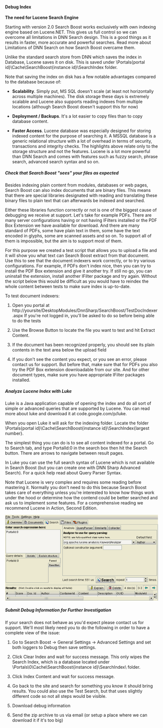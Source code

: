 #### Debug Index

**The need for Lucene Search Engine**

Starting with version 2.0 Search Boost works exclusively with own indexing engine based on Lucene.NET. This gives us full control so we can overcome all limitations in DNN Search design. This is a good things as it results in faster, more accurate and powerful searches. Read more about Limitations of DNN Search on how Search Boost overcame them.

Unlike the standard search store from DNN which saves the index in Database, Lucene saves it on disk. This is saved under \Portals\{portal id}\Cache\SearchBoost\{instance id}\SearchIndex folder. 

Note that saving the index on disk has a few notable advantages compared to the database because of:
* **Scalability**. Simply put, MS SQL doesn't scale (at least not horizontally across multiple machines). The disk storage these days is extremely scalable and Lucene also supports reading indexes from multiple locations (although Search Boost doesn't support this for now)

* **Deployment / Backups**. It's a lot easier to copy files than to copy database content.

* **Faster Access**. Lucene database was especially designed for storing indexed content for the purpose of searching it. A MSSQL database is a generic relational structure with a lot of overhead in terms of security, transactions and integrity checks.
The highlights above relate only to the storage structure and not the features. Lucene is a lot more powerful than DNN Search and comes with features such as fuzzy search, phrase search, advanced search syntax and so on.


##### Check that Search Boost "sees" your files as expected


Besides indexing plain content from modules, databases or web pages, Search Boost can also index documents that are binary files. This means that there are special libraries designated with reading and translating these binary files to plain text that can afterwards be indexed and searched.

Either these libraries function correctly or not is one of the biggest cause of debugging we receive at support. Let's take for example PDFs. There are many server configurations having or not having IFilters installed or the PDF Box Extension we have available for download. And there are many standard of PDFs, some have plain text in them, some have the text encoded in glyphs, some are scanned assets and so on. To support all of them is impossible, but the aim is to support most of them. 

For this purpose we created a test script that allows you to upload a file and it will show you what text can Search Boost extract from that document. Use this to see that the document indexers work correctly, or to try various configurations. For example, if PDFs don't index nice, then you can try to install the PDF Box extension and give it another try. If still no go, you can uninstall the extension, install another IFilter package and try again.  Without the script below this would be difficult as you would have to reindex the whole content between tests to make sure index is up-to-date.

To test document indexers:

1. Open you portal at http://yoursite/DesktopModules/DnnSharp/SearchBoost/TestDocIndexer.aspx
If you're not logged in, you'll be asked to do so before being able to do the tests

2. Use the Browse Button to locate the file you want to test and hit Extract Content.

3. If the document has been recognized properly, you should see its plain contents in the text area below the upload field

4. If you don't see the content you expect, or you see an error, please contact us for support. But before that, make sure that for PDFs you also try the PDF Box extension downloadable from our site. And for other document types, make sure you have appropriate IFilter packages installed.

##### Analyze Lucene Index with Luke

Luke is a Java application capable of opening the index and do all sort of simple or advanced queries that are supported by Lucene. You can read more about luke and download it at code.google.com/p/luke.

When you open Luke it will ask for the indexing folder. Locate the folder \Portals\{portal id}\Cache\SearchBoost\{instance id}\SearchIndex{largest number}.

The simplest thing you can do is to see all content indexed for a portal. Go to Search tab, and type PortalId:0 in the search box then hit the Search button. There are arrows to navigate between result pages. 

In Luke you can use the full search syntax of Lucene which is not available in Search Boost (but you can create one with DNN Sharp Advanced Search). 
For a quick help read about Query Parser Syntax.

Note that Lucene is very complex and requires some reading before mastering it. Normally you don't need to do this because Search Boost takes care of everything unless you're interested to know how things work under the hood or determine how the contend could be better searched and ask us to implement some features. For a comprehensive reading we recommend Lucene in Action, Second Edition.

![](/search-boost/developer/assets/dnn-search-debug-lucene-luke.png)

##### Submit Debug Information for Further Investigation

If your search does not behave as you'd expect please contact us for support. We'll most likely need you to do the following in order to have a complete view of the issue:

  1. Go to Search Boost -> General Settings -> Advanced Settings  and set both loggers to Debug then save settings.

  2. Click Clear Index and wait for success message.
This only wipes the Search Index, which is a database located under \Portals\0\Cache\SearchBoost\{instance id}\SearchIndex\ folder.

  3. Click Index Content and wait for success message.

  4. Go back to the site and search for something you know it should bring results. You could also use the Test Search, but that uses slightly different code so not all steps would be visible.

  5. Download debug information
  6. Send the zip archive to us via email (or setup a place where we can download it if it's too big)
